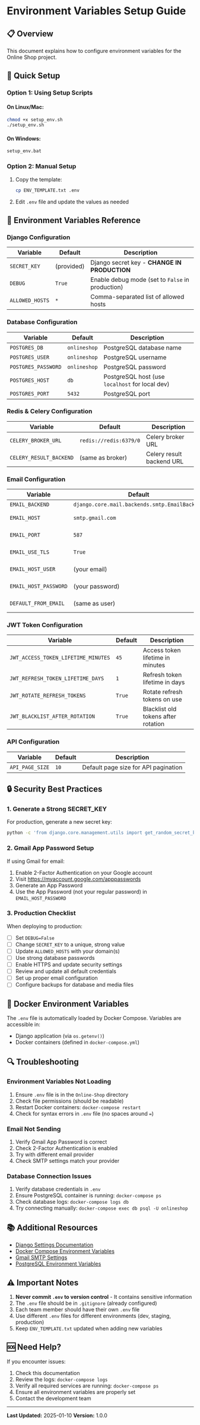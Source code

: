 # Environment Variables Setup Guide

## 📋 Overview

This document explains how to configure environment variables for the Online Shop project.

## 🚀 Quick Setup

### Option 1: Using Setup Scripts

#### On Linux/Mac:
```bash
chmod +x setup_env.sh
./setup_env.sh
```

#### On Windows:
```cmd
setup_env.bat
```

### Option 2: Manual Setup

1. Copy the template:
   ```bash
   cp ENV_TEMPLATE.txt .env
   ```

2. Edit `.env` file and update the values as needed

## 📝 Environment Variables Reference

### Django Configuration

| Variable | Default | Description |
|----------|---------|-------------|
| `SECRET_KEY` | (provided) | Django secret key - **CHANGE IN PRODUCTION** |
| `DEBUG` | `True` | Enable debug mode (set to `False` in production) |
| `ALLOWED_HOSTS` | `*` | Comma-separated list of allowed hosts |

### Database Configuration

| Variable | Default | Description |
|----------|---------|-------------|
| `POSTGRES_DB` | `onlineshop` | PostgreSQL database name |
| `POSTGRES_USER` | `onlineshop` | PostgreSQL username |
| `POSTGRES_PASSWORD` | `onlineshop` | PostgreSQL password |
| `POSTGRES_HOST` | `db` | PostgreSQL host (use `localhost` for local dev) |
| `POSTGRES_PORT` | `5432` | PostgreSQL port |

### Redis & Celery Configuration

| Variable | Default | Description |
|----------|---------|-------------|
| `CELERY_BROKER_URL` | `redis://redis:6379/0` | Celery broker URL |
| `CELERY_RESULT_BACKEND` | (same as broker) | Celery result backend URL |

### Email Configuration

| Variable | Default | Description |
|----------|---------|-------------|
| `EMAIL_BACKEND` | `django.core.mail.backends.smtp.EmailBackend` | Email backend |
| `EMAIL_HOST` | `smtp.gmail.com` | SMTP server host |
| `EMAIL_PORT` | `587` | SMTP server port |
| `EMAIL_USE_TLS` | `True` | Use TLS for email |
| `EMAIL_HOST_USER` | (your email) | SMTP username/email |
| `EMAIL_HOST_PASSWORD` | (your password) | SMTP password |
| `DEFAULT_FROM_EMAIL` | (same as user) | Default sender email |

### JWT Token Configuration

| Variable | Default | Description |
|----------|---------|-------------|
| `JWT_ACCESS_TOKEN_LIFETIME_MINUTES` | `45` | Access token lifetime in minutes |
| `JWT_REFRESH_TOKEN_LIFETIME_DAYS` | `1` | Refresh token lifetime in days |
| `JWT_ROTATE_REFRESH_TOKENS` | `True` | Rotate refresh tokens on use |
| `JWT_BLACKLIST_AFTER_ROTATION` | `True` | Blacklist old tokens after rotation |

### API Configuration

| Variable | Default | Description |
|----------|---------|-------------|
| `API_PAGE_SIZE` | `10` | Default page size for API pagination |

## 🔒 Security Best Practices

### 1. Generate a Strong SECRET_KEY

For production, generate a new secret key:

```bash
python -c 'from django.core.management.utils import get_random_secret_key; print(get_random_secret_key())'
```

### 2. Gmail App Password Setup

If using Gmail for email:

1. Enable 2-Factor Authentication on your Google account
2. Visit https://myaccount.google.com/apppasswords
3. Generate an App Password
4. Use the App Password (not your regular password) in `EMAIL_HOST_PASSWORD`

### 3. Production Checklist

When deploying to production:

- [ ] Set `DEBUG=False`
- [ ] Change `SECRET_KEY` to a unique, strong value
- [ ] Update `ALLOWED_HOSTS` with your domain(s)
- [ ] Use strong database passwords
- [ ] Enable HTTPS and update security settings
- [ ] Review and update all default credentials
- [ ] Set up proper email configuration
- [ ] Configure backups for database and media files

## 🐳 Docker Environment Variables

The `.env` file is automatically loaded by Docker Compose. Variables are accessible in:

- Django application (via `os.getenv()`)
- Docker containers (defined in `docker-compose.yml`)

## 🔍 Troubleshooting

### Environment Variables Not Loading

1. Ensure `.env` file is in the `Online-Shop` directory
2. Check file permissions (should be readable)
3. Restart Docker containers: `docker-compose restart`
4. Check for syntax errors in `.env` file (no spaces around `=`)

### Email Not Sending

1. Verify Gmail App Password is correct
2. Check 2-Factor Authentication is enabled
3. Try with different email provider
4. Check SMTP settings match your provider

### Database Connection Issues

1. Verify database credentials in `.env`
2. Ensure PostgreSQL container is running: `docker-compose ps`
3. Check database logs: `docker-compose logs db`
4. Try connecting manually: `docker-compose exec db psql -U onlineshop`

## 📚 Additional Resources

- [Django Settings Documentation](https://docs.djangoproject.com/en/4.2/topics/settings/)
- [Docker Compose Environment Variables](https://docs.docker.com/compose/environment-variables/)
- [Gmail SMTP Settings](https://support.google.com/mail/answer/7126229)
- [PostgreSQL Environment Variables](https://www.postgresql.org/docs/current/libpq-envars.html)

## ⚠️ Important Notes

1. **Never commit `.env` to version control** - It contains sensitive information
2. The `.env` file should be in `.gitignore` (already configured)
3. Each team member should have their own `.env` file
4. Use different `.env` files for different environments (dev, staging, production)
5. Keep `ENV_TEMPLATE.txt` updated when adding new variables

## 🆘 Need Help?

If you encounter issues:

1. Check this documentation
2. Review the logs: `docker-compose logs`
3. Verify all required services are running: `docker-compose ps`
4. Ensure all environment variables are properly set
5. Contact the development team

---

**Last Updated:** 2025-01-10
**Version:** 1.0.0

